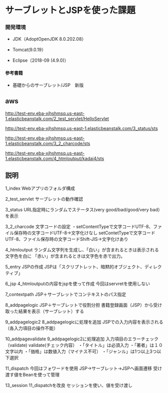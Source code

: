 
# サーブレットとJSPを使った課題

### 開発環境
* JDK（AdoptOpenJDK 8.0.202.08）​

* Tomcat(9.0.19）​

* Eclipse（2018-09 (4.9.0)）


#### 参考書籍
* 基礎からのサーブレット/JSP　新版

## aws

http://test-env.eba-xjhshmsq.us-east-1.elasticbeanstalk.com/2_test_servlet/HelloServlet

http://test-env.eba-xjhshmsq.us-east-1.elasticbeanstalk.com/3_status/sts

http://test-env.eba-xjhshmsq.us-east-1.elasticbeanstalk.com/3_2_charcode/sts

http://test-env.eba-xjhshmsq.us-east-1.elasticbeanstalk.com/4_htmloutput/kadai4/sts



## 説明

1_index
Webアプリのフォルダ構成

2_test_servlet
サーブレットの動作確認

3_status
URL指定時にランダムでステータス(very good/bad/good/very bad）を表示

3_2_charcode
文字コードの設定
・setContentTypeで文字コードUTF-8​、ファイル保存時の文字コードUTF-8​
→文字化けなし
setContetTypeで文字コードUTF-8​、ファイル保存時の文字コードShift-JIS​
→文字化けあり


4_htmloutput
ランダム文字列を生成し、「白い」が含まれるときは表示される文字色を白に
「赤い」が含まれるときは文字色を赤で出力。

5_entry
JSPの作成
JSPは「スクリプトレット、暗黙的オブジェクト、ディレクティブ」


6_jsp
4_htmloutputの内容をjspを使って作成
今回はservretを使用しない

7_contextpath
JSP＋サーブレットでコンテキストのパス指定​

8_addpagelogic
JSP＋サーブレットで役割分担
書籍登録画面（JSP）から受け取った結果を表示（サーブレット）する

9_addpagelogic2
8_addpagelogicに処理を追加
JSPでの入力内容を表示される（各入力項目の操作不能）

10_addpagevalidate
9_addpagelogic2に処理追加
入力項目のエラーチェック（validate)
validate(チェック内容）
・「タイトル」は必須入力
・「著者」は１０文字以内
・「価格」は数値入力（マイナス不可）
・「ジャンル」は1つ以上3つ以下選択

11_dispatch
今回はフォワードを使用
JSP→サーブレット→JSPへ画面遷移
受け渡す値をBeanを使って管理

13_session
11_dispatchを改良
セッションを使い、値を受け渡し